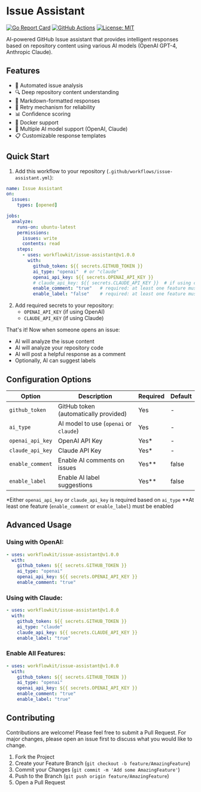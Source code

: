 # Issue Assistant

[![Go Report Card](https://goreportcard.com/badge/github.com/workflowkit/issue-assistant)](https://goreportcard.com/report/github.com/workflowkit/issue-assistant)
[![GitHub Actions](https://github.com/workflowkit/issue-assistant/workflows/issue-analyzer/badge.svg)](https://github.com/workflowkit/issue-assistant/actions)
[![License: MIT](https://img.shields.io/badge/License-MIT-yellow.svg)](https://opensource.org/licenses/MIT)

AI-powered GitHub Issue assistant that provides intelligent responses based on repository content using various AI models (OpenAI GPT-4, Anthropic Claude).

## Features

- 🤖 Automated issue analysis
- 🔍 Deep repository content understanding
- 📝 Markdown-formatted responses
- 🔄 Retry mechanism for reliability
- 📊 Confidence scoring
- 🚀 Docker support
- 🧠 Multiple AI model support (OpenAI, Claude)
- 📋 Customizable response templates

## Quick Start

1. Add this workflow to your repository (`.github/workflows/issue-assistant.yml`):

```yaml
name: Issue Assistant
on:
  issues:
    types: [opened]

jobs:
  analyze:
    runs-on: ubuntu-latest
    permissions:
      issues: write
      contents: read
    steps:
      - uses: workflowkit/issue-assistant@v1.0.0
        with:
          github_token: ${{ secrets.GITHUB_TOKEN }}
          ai_type: "openai"  # or "claude"
          openai_api_key: ${{ secrets.OPENAI_API_KEY }}
          # claude_api_key: ${{ secrets.CLAUDE_API_KEY }}  # if using claude
          enable_comment: "true"   # required: at least one feature must be enabled
          enable_label: "false"    # required: at least one feature must be enabled
```

2. Add required secrets to your repository:
   - `OPENAI_API_KEY` (if using OpenAI)
   - `CLAUDE_API_KEY` (if using Claude)

That's it! Now when someone opens an issue:
- AI will analyze the issue content
- AI will analyze your repository code
- AI will post a helpful response as a comment
- Optionally, AI can suggest labels

## Configuration Options

| Option | Description | Required | Default |
|--------|-------------|----------|---------|
| `github_token` | GitHub token (automatically provided) | Yes | - |
| `ai_type` | AI model to use (`openai` or `claude`) | Yes | - |
| `openai_api_key` | OpenAI API Key | Yes* | - |
| `claude_api_key` | Claude API Key | Yes* | - |
| `enable_comment` | Enable AI comments on issues | Yes** | false |
| `enable_label` | Enable AI label suggestions | Yes** | false |

*Either `openai_api_key` or `claude_api_key` is required based on `ai_type`
**At least one feature (`enable_comment` or `enable_label`) must be enabled

## Advanced Usage

### Using with OpenAI:
```yaml
- uses: workflowkit/issue-assistant@v1.0.0
  with:
    github_token: ${{ secrets.GITHUB_TOKEN }}
    ai_type: "openai"
    openai_api_key: ${{ secrets.OPENAI_API_KEY }}
    enable_comment: "true"
```

### Using with Claude:
```yaml
- uses: workflowkit/issue-assistant@v1.0.0
  with:
    github_token: ${{ secrets.GITHUB_TOKEN }}
    ai_type: "claude"
    claude_api_key: ${{ secrets.CLAUDE_API_KEY }}
    enable_label: "true"
```

### Enable All Features:
```yaml
- uses: workflowkit/issue-assistant@v1.0.0
  with:
    github_token: ${{ secrets.GITHUB_TOKEN }}
    ai_type: "openai"
    openai_api_key: ${{ secrets.OPENAI_API_KEY }}
    enable_comment: "true"
    enable_label: "true"
```

## Contributing

Contributions are welcome! Please feel free to submit a Pull Request. For major changes, please open an issue first to discuss what you would like to change.

1. Fork the Project
2. Create your Feature Branch (`git checkout -b feature/AmazingFeature`)
3. Commit your Changes (`git commit -m 'Add some AmazingFeature'`)
4. Push to the Branch (`git push origin feature/AmazingFeature`)
5. Open a Pull Request

